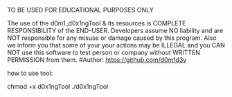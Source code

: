 TO BE USED FOR EDUCATIONAL PURPOSES ONLY

The use of the d0m1_d0x1ngTool & its resources is COMPLETE RESPONSIBILITY of the END-USER. Developers assume NO liability and are NOT responsible for any misuse or damage caused by this program. 
Also we inform you that some of your your actions may be ILLEGAL and you CAN NOT use this software to test person or company without WRITTEN PERMISSION from them.
#Author: https://github.com/d0m1d3v


how to use tool:

chmod +x d0x1ngTool
./d0x1ngTool
